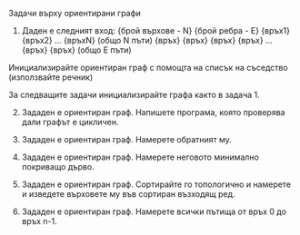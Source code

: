 Задачи върху ориентирани графи

01. Даден е следният вход:
{брой върхове - N} {брой ребра - E}
{връх1}
{връх2}
...
{връхN} (общо N пъти)
{връх} {връх}
{връх} {връх}
...
{връх} {връх} (общо Е пъти)

Инициализирайте ориентиран граф с помощта на списък на съседство
(използвайте речник)

За следващите задачи инициализирайте графа както в задача 1.

02. Зададен е ориентиран граф. Напишете програма, която проверява дали графът е цикличен.

03. Зададен е ориентиран граф. Намерете обратният му.

04. Зададен е ориентиран граф. Намерете неговото минимално покриващо дърво.

05. Зададен е ориентиран граф. Сортирайте го топологично и намерете и изведете върховете му във сортиран възходящ ред.

06. Зададен е ориентиран граф. Намерете всички пътища от връх 0 до връх n-1.
